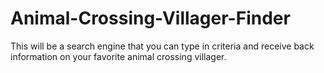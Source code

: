 # Animal-Crossing-Villager-Finder
This will be a search engine that you can type in criteria and receive back information on your favorite animal crossing villager.
